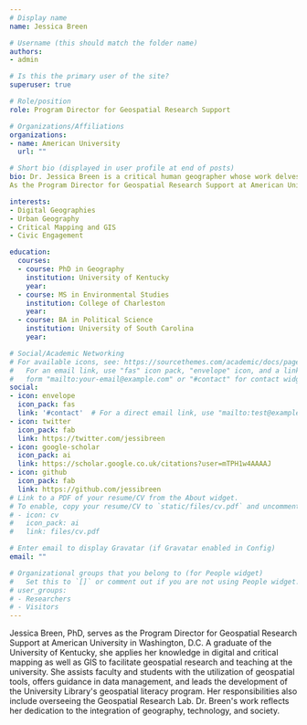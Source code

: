 ```yaml
---
# Display name
name: Jessica Breen

# Username (this should match the folder name)
authors:
- admin

# Is this the primary user of the site?
superuser: true

# Role/position
role: Program Director for Geospatial Research Support

# Organizations/Affiliations
organizations:
- name: American University
  url: ""

# Short bio (displayed in user profile at end of posts)
bio: Dr. Jessica Breen is a critical human geographer whose work delves into the interplay between digital and physical worlds as they shape urban spaces. Her research focuses on digital geographies and creative placemaking, utilizing mapping and visual data to understand how these interconnected realms enable us to craft the environments we desire for living and working.
As the Program Director for Geospatial Research Support at American University, Dr. Breen leads initiatives to integrate geospatial tools and data into research and teaching across disciplines. She oversees efforts in enhancing GIS applications in classroom settings, supporting faculty and students in harnessing spatial analysis for diverse academic projects, and fostering practical GIS skills that bridge academic theory with real-world challenges.

interests:
- Digital Geographies
- Urban Geography
- Critical Mapping and GIS
- Civic Engagement

education:
  courses:
  - course: PhD in Geography
    institution: University of Kentucky
    year: 
  - course: MS in Environmental Studies
    institution: College of Charleston
    year: 
  - course: BA in Political Science
    institution: University of South Carolina
    year: 

# Social/Academic Networking
# For available icons, see: https://sourcethemes.com/academic/docs/page-builder/#icons
#   For an email link, use "fas" icon pack, "envelope" icon, and a link in the
#   form "mailto:your-email@example.com" or "#contact" for contact widget.
social:
- icon: envelope
  icon_pack: fas
  link: '#contact'  # For a direct email link, use "mailto:test@example.org".
- icon: twitter
  icon_pack: fab
  link: https://twitter.com/jessibreen
- icon: google-scholar
  icon_pack: ai
  link: https://scholar.google.co.uk/citations?user=mTPH1w4AAAAJ
- icon: github
  icon_pack: fab
  link: https://github.com/jessibreen
# Link to a PDF of your resume/CV from the About widget.
# To enable, copy your resume/CV to `static/files/cv.pdf` and uncomment the lines below.
# - icon: cv
#   icon_pack: ai
#   link: files/cv.pdf

# Enter email to display Gravatar (if Gravatar enabled in Config)
email: ""

# Organizational groups that you belong to (for People widget)
#   Set this to `[]` or comment out if you are not using People widget.
# user_groups:
# - Researchers
# - Visitors
---
```


Jessica Breen, PhD, serves as the Program Director for Geospatial Research Support at American University in Washington, D.C. A graduate of the University of Kentucky, she applies her knowledge in digital and critical mapping as well as GIS to facilitate geospatial research and teaching at the university. She assists faculty and students with the utilization of geospatial tools, offers guidance in data management, and leads the development of the University Library's geospatial literacy program. Her responsibilities also include overseeing the Geospatial Research Lab. Dr. Breen's work reflects her dedication to the integration of geography, technology, and society.
